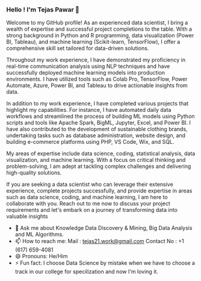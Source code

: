 ### Hello ! I'm Tejas Pawar 👋


Welcome to my GitHub profile! As an experienced data scientist, I bring a wealth of expertise and successful project completions to the table. With a strong background in Python and R programming, data visualization (Power BI, Tableau), and machine learning (Scikit-learn, TensorFlow), I offer a comprehensive skill set tailored for data-driven solutions.

Throughout my work experience, I have demonstrated my proficiency in real-time communication analysis using NLP techniques and have successfully deployed machine learning models into production environments. I have utilized tools such as Colab Pro, TensorFlow, Power Automate, Azure, Power BI, and Tableau to drive actionable insights from data.

In addition to my work experience, I have completed various projects that highlight my capabilities. For instance, I have automated daily data workflows and streamlined the process of building ML models using Python scripts and tools like Apache Spark, BigML, Jupyter, Excel, and Power BI. I have also contributed to the development of sustainable clothing brands, undertaking tasks such as database administration, website design, and building e-commerce platforms using PHP, VS Code, Wix, and SQL.

My areas of expertise include data science, coding, statistical analysis, data visualization, and machine learning. With a focus on critical thinking and problem-solving, I am adept at tackling complex challenges and delivering high-quality solutions.

If you are seeking a data scientist who can leverage their extensive experience, complete projects successfully, and provide expertise in areas such as data science, coding, and machine learning, I am here to collaborate with you. Reach out to me now to discuss your project requirements and let's embark on a journey of transforming data into valuable insights
- 💬 Ask me about Knowledge Data Discovery & Mining, Big Data Analysis and ML Algorithms. 
- 📫 How to reach me: 
      Mail : tejas21.work@gmail.com
      Contact No : +1 (617) 659-4081
- 😄 Pronouns: He/Him
- ⚡ Fun fact: I choose Data Science by mistake when we have to choose a track in our college for specilization and now I'm loving it.


